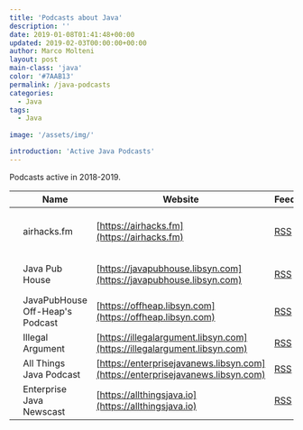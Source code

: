```yaml
---
title: 'Podcasts about Java'
description: ''
date: 2019-01-08T01:41:48+00:00
updated: 2019-02-03T00:00:00+00:00
author: Marco Molteni
layout: post
main-class: 'java'
color: '#7AAB13'
permalink: /java-podcasts
categories:
  - Java
tags:
  - Java
 
image: '/assets/img/'

introduction: 'Active Java Podcasts'
---
```


Podcasts active in 2018-2019.

||Name|Website|Feed|Regularity|
|---|---|---|---|---|
|<img src="{{site.baseurl}}/assets/img/uploads/2019/airhacks.jpg" alt=""/>|airhacks.fm|[https://airhacks.fm](https://airhacks.fm)|[RSS](feed://airhacks.fm/episodes/feed.xml)|> 20 times in 2018-2019|
|<img src="{{site.baseurl}}/assets/img/uploads/2019/java-pub-house.jpg" alt=""/>|Java Pub House|[https://javapubhouse.libsyn.com](https://javapubhouse.libsyn.com)|[RSS](https://javapubhouse.libsyn.com/rss)|10 times in 2018-2019|
|<img src="{{site.baseurl}}/assets/img/uploads/2019/heap-off.jpg" alt=""/>|JavaPubHouse Off-Heap's Podcast|[https://offheap.libsyn.com](https://offheap.libsyn.com)|[RSS](https://offheap.libsyn.com/rss)|11 times in 2018-2019|
|<img src="{{site.baseurl}}/assets/img/uploads/2019/illegal-argument.jpg" alt=""/>|Illegal Argument|[https://illegalargument.libsyn.com](https://illegalargument.libsyn.com)|[RSS](https://illegalargument.libsyn.com/rss)|4 times in 2018|
|<img src="{{site.baseurl}}/assets/img/uploads/2019/all-things-java.jpg" alt=""/>|All Things Java Podcast|[https://enterprisejavanews.libsyn.com](https://enterprisejavanews.libsyn.com)|[RSS](https://allthingsjava.io/feed/podcast.xml)|5 times in 2018|
|<img src="{{site.baseurl}}/assets/img/uploads/2019/enterprise-java-newscast.jpg" alt=""/>|Enterprise Java Newscast|[https://allthingsjava.io](https://allthingsjava.io)|[RSS](https://enterprisejavanews.libsyn.com/rss)|1 time in 2018|
